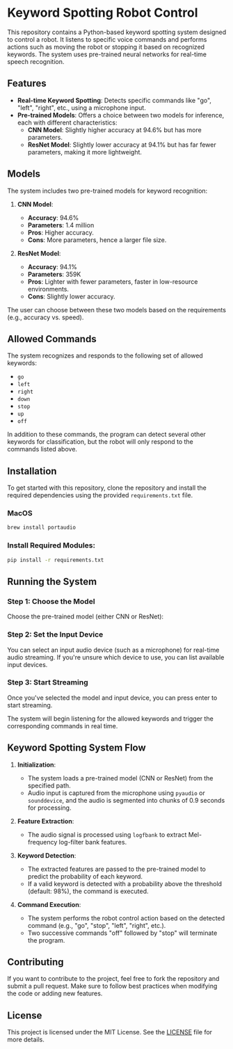 # Keyword Spotting Robot Control

This repository contains a Python-based keyword spotting system designed to control a robot. It listens to specific voice commands and performs actions such as moving the robot or stopping it based on recognized keywords. The system uses pre-trained neural networks for real-time speech recognition.

## Features

- **Real-time Keyword Spotting**: Detects specific commands like "go", "left", "right", etc., using a microphone input.
- **Pre-trained Models**: Offers a choice between two models for inference, each with different characteristics:
  - **CNN Model**: Slightly higher accuracy at 94.6% but has more parameters.
  - **ResNet Model**: Slightly lower accuracy at 94.1% but has far fewer parameters, making it more lightweight.

## Models

The system includes two pre-trained models for keyword recognition:

1. **CNN Model**:
   - **Accuracy**: 94.6%
   - **Parameters**: 1.4 million
   - **Pros**: Higher accuracy.
   - **Cons**: More parameters, hence a larger file size.

2. **ResNet Model**:
   - **Accuracy**: 94.1%
   - **Parameters**: 359K
   - **Pros**: Lighter with fewer parameters, faster in low-resource environments.
   - **Cons**: Slightly lower accuracy.

The user can choose between these two models based on the requirements (e.g., accuracy vs. speed).

## Allowed Commands

The system recognizes and responds to the following set of allowed keywords:

- `go`
- `left`
- `right`
- `down`
- `stop`
- `up`
- `off`

In addition to these commands, the program can detect several other keywords for classification, but the robot will only respond to the commands listed above.

## Installation

To get started with this repository, clone the repository and install the required dependencies using the provided `requirements.txt` file.

### MacOS

```bash
brew install portaudio
````

### Install Required Modules:

```bash
pip install -r requirements.txt
```

## Running the System

### Step 1: Choose the Model

Choose the pre-trained model (either CNN or ResNet):

### Step 2: Set the Input Device

You can select an input audio device (such as a microphone) for real-time audio streaming. If you're unsure which device to use, you can list available input devices.


### Step 3: Start Streaming

Once you've selected the model and input device, you can press enter to start streaming.

The system will begin listening for the allowed keywords and trigger the corresponding commands in real time.

## Keyword Spotting System Flow

1. **Initialization**:
   - The system loads a pre-trained model (CNN or ResNet) from the specified path.
   - Audio input is captured from the microphone using `pyaudio` or `sounddevice`, and the audio is segmented into chunks of 0.9 seconds for processing.

2. **Feature Extraction**:
   - The audio signal is processed using `logfbank` to extract Mel-frequency log-filter bank features.

3. **Keyword Detection**:
   - The extracted features are passed to the pre-trained model to predict the probability of each keyword.
   - If a valid keyword is detected with a probability above the threshold (default: 98%), the command is executed.

4. **Command Execution**:
   - The system performs the robot control action based on the detected command (e.g., "go", "stop", "left", "right", etc.).
   - Two successive commands "off" followed by "stop" will terminate the program.

## Contributing

If you want to contribute to the project, feel free to fork the repository and submit a pull request. Make sure to follow best practices when modifying the code or adding new features.

## License

This project is licensed under the MIT License. See the [LICENSE](LICENSE) file for more details.

